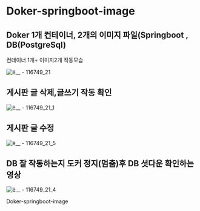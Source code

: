 # Doker-springboot-image

## Doker 1개 컨테이너, 2개의 이미지 파일(Springboot , DB(PostgreSql) 
컨테이너 1개+ 이미지2개 작동모습

![ë__ - 116749_21](https://github.com/ISBETHERE/Doker-springboot-image/assets/103478919/ec462e00-46a0-467e-a3e1-826f373a848c)

## 게시판 글 삭제,글쓰기 작동 확인

![ë__ - 116749_21_1](https://github.com/ISBETHERE/Doker-springboot-image/assets/103478919/1c6f2ead-1f0e-438c-a23d-cba8ab3af080)

## 게시판 글 수정 

![ë__ - 116749_21_5](https://github.com/ISBETHERE/Doker-springboot-image/assets/103478919/2fb30114-b12e-4543-a821-fb6ff7be30ef)


## DB 잘 작동하는지 도커 정지(멈춤)후 DB 셧다운 확인하는 영상

![ë__ - 116749_21_4](https://github.com/ISBETHERE/Doker-springboot-image/assets/103478919/499fcc4c-cc5e-4419-9483-f6f0ab08c08b)


Doker-springboot-image
